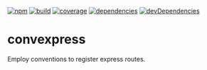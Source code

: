 [![npm](https://badge.fury.io/js/convexpress.svg)](https://badge.fury.io/js/convexpress)
[![build](https://travis-ci.org/staticdeploy/convexpress.svg?branch=master)](https://travis-ci.org/staticdeploy/convexpress)
[![coverage](https://codecov.io/github/staticdeploy/convexpress/coverage.svg?branch=master)](https://codecov.io/github/staticdeploy/convexpress?branch=master)
[![dependencies](https://david-dm.org/staticdeploy/convexpress.svg)](https://david-dm.org/staticdeploy/convexpress)
[![devDependencies](https://david-dm.org/staticdeploy/convexpress/dev-status.svg)](https://david-dm.org/staticdeploy/convexpress#info=devDependencies)

# convexpress

Employ conventions to register express routes.
